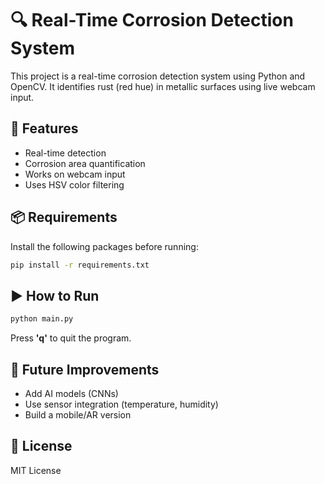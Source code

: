 # 🔍 Real-Time Corrosion Detection System

This project is a real-time corrosion detection system using Python and OpenCV. It identifies rust (red hue) in metallic surfaces using live webcam input.

## 🧪 Features
- Real-time detection
- Corrosion area quantification
- Works on webcam input
- Uses HSV color filtering

## 📦 Requirements

Install the following packages before running:

```bash
pip install -r requirements.txt
```

## ▶️ How to Run

```bash
python main.py
```

Press **'q'** to quit the program.

## 🧠 Future Improvements

- Add AI models (CNNs)
- Use sensor integration (temperature, humidity)
- Build a mobile/AR version

## 📄 License
MIT License